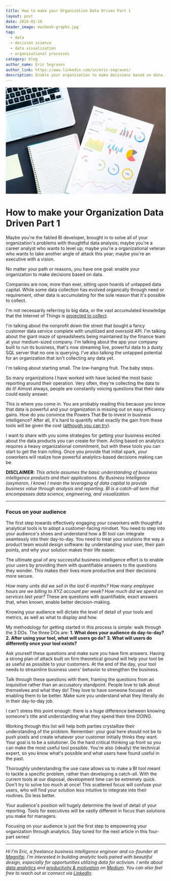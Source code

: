 ```yaml
---
title: How to make your Organization Data Driven Part 1
layout: post
date: 2019-02-16
header_image: macbook-graphs.jpg
tag:
  - data
  - decision science
  - data visualization
  - organizational processes
category: blog
author_name: Eric Segraves
author_link: https://www.linkedin.com/in/eric-segraves/
description: Enable your organization to make decisions based on data.
---
```


![How to make your Organization Data Driven Part 1](/assets/images/post_images/macbook-graphs.jpg)

# How to make your Organization Data Driven Part 1

Maybe you're the fabled BI developer, brought in to solve all of your organization's problems with thoughtful data analysis; maybe you're a career analyst who wants to level up; maybe you're a organizational veteran who wants to take another angle of attack this year; maybe you're an executive with a vision.

No matter your path or reasons, you have one goal: enable your organization to make decisions based on data.

Companies are now, more than ever, sitting upon hoards of untapped data capital. While some data collection has evolved organically through need or requirement, other data is accumulating for the sole reason that it's possible to collect.

I'm not necessarily referring to big data, or the vast accumulated knowledge that the Internet of Things is [projected to collect](https://www.zdnet.com/article/what-is-the-internet-of-things-everything-you-need-to-know-about-the-iot-right-now/).

I'm talking about the nonprofit down the street that bought a fancy customer data service complete with unutilized and oversold API. I'm talking about the giant maze of spreadsheets being maintained by the finance team at your medium-sized company. I'm talking about the app your company built to run its business, that's now streaming live, powerful data to a dusty SQL server that no one is querying. I've also talking the untapped potential for an organization that isn't collecting any data yet.

I'm talking about starting small. The low-hanging fruit. The baby steps.

So many organizations I have worked with have lacked the most basic reporting around their operation. Very often, they're collecting the data to do it! Almost always, people are constantly voicing questions that their data could easily answer.

This is where you come in. You are probably reading this because you know that data is powerful and your organization is missing out on easy efficiency gains. How do you convince the Powers That Be to invest in business intelligence? After all, it's hard to quantify what exactly the gain from these tools will be given the cost ([although you can try](https://www.betterbuys.com/bi/roi-business-intelligence/)).

I want to share with you some strategies for getting your business excited about the data products you can create for them. Acting based on analytics requires a heavy organizational commitment, but with these tools you can start to get the train rolling. Once you provide that initial spark, your coworkers will realize how powerful analytics-based decisions making can be.

**DISCLAIMER:** _This article assumes the basic understanding of business intelligence products and their applications. By Business Intelligence (oxymoron, I know) I mean the leveraging of data capital to provide business value through analysis and reporting. BI is a catch-all term that encompasses data science, engineering, and visualization._

---

### Focus on your audience

The first step towards effectively engaging your coworkers with thoughtful analytical tools is to adopt a customer-facing mindset. You need to step into your audience's shoes and understand how a BI tool can integrate seamlessly into their day-to-day. You need to treat your solutions the way a product team would design software: by understanding your user, their pain points, and why your solution makes their life easier.

The ultimate goal of any successful business intelligence effort is to enable your users by providing them with quantifiable answers to the questions they wonder. This makes their lives more productive and their decisions more secure.

_How many units did we sell in the last 6-months? How many employee hours are we billing to XYZ account per week? How much did we spend on services last year?_ These are questions with quantifiable, exact answers that, when known, enable better decision-making.

Knowing your audience will dictate the level of detail of your tools and metrics, as well as what to display and how.

My methodology for getting started in this process is simple: walk through the 3 DOs. The three DOs are:
**1. What does your audience do day-to-day?**
**2. After using your tool, what will users go do?**
**3. What will users do differently once your tool exists?**

Ask yourself these questions and make sure you have firm answers. Having a strong plan of attack built on firm theoretical ground will help your tool be as useful as possible to your customers. At the end of the day, your tool needs to streamline business users' behavior to strengthen the business.

Talk through these questions with them, framing the questions from an inquisitive rather than an accusatory standpoint. People love to talk about themselves and what they do! They love to have someone focused on enabling them to be better. Make sure you understand what they literally do in their day-to-day job.

I can't stress this point enough: there is a huge difference between knowing someone's title and understanding what they spend their time DOING.

Working through this list will help both parties crystallize their understanding of the problem. Remember: your goal here should not be to push pixels and create whatever your customer initially thinks they want. Your goal is to be a solutioner. Do the hard critical thinking up front so you can make the most useful tool possible. You're also (ideally) the technical expert, so you know what's possible and what users have found useful in the past.

Thoroughly understanding the use case allows us to make a BI tool meant to tackle a specific problem, rather than developing a catch-all. With the current tools at our disposal, development time can be extremely quick. Don't try to solve too much at once! This scattered focus will confuse your users, who will find your solution less intuitive to integrate into their routines. Do less better.

Your audience's position will hugely determine the level of detail of your reporting. Tools for executives will be vastly different in focus than solutions you make for managers.

Focusing on your audience is just the first step to empowering your organization through analytics. Stay tuned for the next article in this four-part series!

---

_Hi I'm Eric, a freelance business intelligence engineer and co-founder at [Magnifai](http://magnifai.io/). I'm interested in building analytic tools paired with beautiful design, especially for opportunities utilizing data for activism. I write about [data analytics](https://medium.com/magnifai) and [productivity & motivation](https://medium.com/january-2nd) on [Medium](https://medium.com/@esegrave). You can also feel free to reach out or connect via [LinkedIn](https://www.linkedin.com/in/eric-segraves/)._
